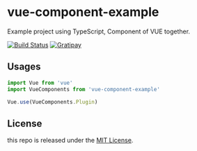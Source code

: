 # vue-component-example
Example project using TypeScript, Component of VUE together.

[![Build Status][travis-image]][travis-url]
[![Gratipay][licensed-image]][licensed-url]

## Usages

```ts
import Vue from 'vue'
import VueComponents from 'vue-component-example'

Vue.use(VueComponents.Plugin)
```

## License

this repo is released under the [MIT License][licensed-url].

[travis-image]: https://travis-ci.com/kenote/vue-component-example.svg?branch=master
[travis-url]: https://travis-ci.com/kenote/vue-component-example
[licensed-image]: https://img.shields.io/badge/license-MIT-blue.svg
[licensed-url]: https://github.com/kenote/vue-component-example/blob/master/LICENSE